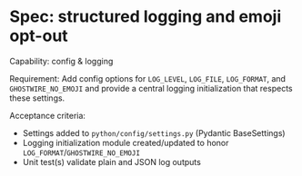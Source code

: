<!-- OPENSPEC:START -->

# Spec: structured logging and emoji opt-out

Capability: config & logging

Requirement: Add config options for `LOG_LEVEL`, `LOG_FILE`, `LOG_FORMAT`, and `GHOSTWIRE_NO_EMOJI` and provide a central logging initialization that respects these settings.

Acceptance criteria:

- Settings added to `python/config/settings.py` (Pydantic BaseSettings)
- Logging initialization module created/updated to honor `LOG_FORMAT`/`GHOSTWIRE_NO_EMOJI`
- Unit test(s) validate plain and JSON log outputs

<!-- OPENSPEC:END -->
